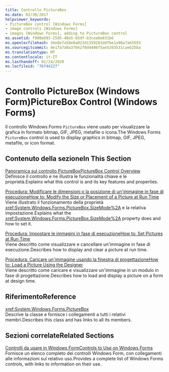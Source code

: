 ```yaml
---
title: Controllo PictureBox
ms.date: 03/30/2017
helpviewer_keywords:
- PictureBox control [Windows Forms]
- image controls [Windows Forms]
- images [Windows Forms], adding to PictureBox control
ms.assetid: f900eb93-25d5-40e5-b5df-b3cea0e831b6
ms.openlocfilehash: 34e6e7a58e8a022d1359281ddfbe1a90a7ab5593
ms.sourcegitcommit: de17a7a0a37042f0d4406f5ae5393531caeb25ba
ms.translationtype: MT
ms.contentlocale: it-IT
ms.lasthandoff: 01/24/2020
ms.locfileid: "76744227"
---
```

# <a name="picturebox-control-windows-forms"></a><span data-ttu-id="2fd99-102">Controllo PictureBox (Windows Form)</span><span class="sxs-lookup"><span data-stu-id="2fd99-102">PictureBox Control (Windows Forms)</span></span>
<span data-ttu-id="2fd99-103">Il controllo Windows Forms `PictureBox` viene usato per visualizzare la grafica in formato bitmap, GIF, JPEG, metafile o icona.</span><span class="sxs-lookup"><span data-stu-id="2fd99-103">The Windows Forms `PictureBox` control is used to display graphics in bitmap, GIF, JPEG, metafile, or icon format.</span></span>  
  
## <a name="in-this-section"></a><span data-ttu-id="2fd99-104">Contenuto della sezione</span><span class="sxs-lookup"><span data-stu-id="2fd99-104">In This Section</span></span>  
 [<span data-ttu-id="2fd99-105">Panoramica sul controllo PictureBox</span><span class="sxs-lookup"><span data-stu-id="2fd99-105">PictureBox Control Overview</span></span>](picturebox-control-overview-windows-forms.md)  
 <span data-ttu-id="2fd99-106">Definisce il controllo e ne illustra le funzionalità chiave e le proprietà.</span><span class="sxs-lookup"><span data-stu-id="2fd99-106">Explains what this control is and its key features and properties.</span></span>  
  
 [<span data-ttu-id="2fd99-107">Procedura: Modificare le dimensioni o la posizione di un'immagine in fase di esecuzione</span><span class="sxs-lookup"><span data-stu-id="2fd99-107">How to: Modify the Size or Placement of a Picture at Run Time</span></span>](how-to-modify-the-size-or-placement-of-a-picture-at-run-time-windows-forms.md)  
 <span data-ttu-id="2fd99-108">Viene illustrato il funzionamento della proprietà <xref:System.Windows.Forms.PictureBox.SizeMode%2A> e la relativa impostazione.</span><span class="sxs-lookup"><span data-stu-id="2fd99-108">Explains what the <xref:System.Windows.Forms.PictureBox.SizeMode%2A> property does and how to set it.</span></span>  
  
 [<span data-ttu-id="2fd99-109">Procedura: Impostare le immagini in fase di esecuzione</span><span class="sxs-lookup"><span data-stu-id="2fd99-109">How to: Set Pictures at Run Time</span></span>](how-to-set-pictures-at-run-time-windows-forms.md)  
 <span data-ttu-id="2fd99-110">Viene descritto come visualizzare e cancellare un'immagine in fase di esecuzione.</span><span class="sxs-lookup"><span data-stu-id="2fd99-110">Describes how to display and clear a picture at run time.</span></span>  
  
 [<span data-ttu-id="2fd99-111">Procedura: Caricare un'immagine usando la finestra di progettazione</span><span class="sxs-lookup"><span data-stu-id="2fd99-111">How to: Load a Picture Using the Designer</span></span>](how-to-load-a-picture-using-the-designer-windows-forms.md)  
 <span data-ttu-id="2fd99-112">Viene descritto come caricare e visualizzare un'immagine in un modulo in fase di progettazione.</span><span class="sxs-lookup"><span data-stu-id="2fd99-112">Describes how to load and display a picture on a form at design time.</span></span>  
  
## <a name="reference"></a><span data-ttu-id="2fd99-113">Riferimento</span><span class="sxs-lookup"><span data-stu-id="2fd99-113">Reference</span></span>  
 <xref:System.Windows.Forms.PictureBox>  
 <span data-ttu-id="2fd99-114">Descrive la classe e fornisce i collegamenti a tutti i relativi membri.</span><span class="sxs-lookup"><span data-stu-id="2fd99-114">Describes this class and has links to all its members.</span></span>  
  
## <a name="related-sections"></a><span data-ttu-id="2fd99-115">Sezioni correlate</span><span class="sxs-lookup"><span data-stu-id="2fd99-115">Related Sections</span></span>  
 [<span data-ttu-id="2fd99-116">Controlli da usare in Windows Form</span><span class="sxs-lookup"><span data-stu-id="2fd99-116">Controls to Use on Windows Forms</span></span>](controls-to-use-on-windows-forms.md)  
 <span data-ttu-id="2fd99-117">Fornisce un elenco completo dei controlli Windows Form, con collegamenti alle informazioni sul relativo uso.</span><span class="sxs-lookup"><span data-stu-id="2fd99-117">Provides a complete list of Windows Forms controls, with links to information on their use.</span></span>
